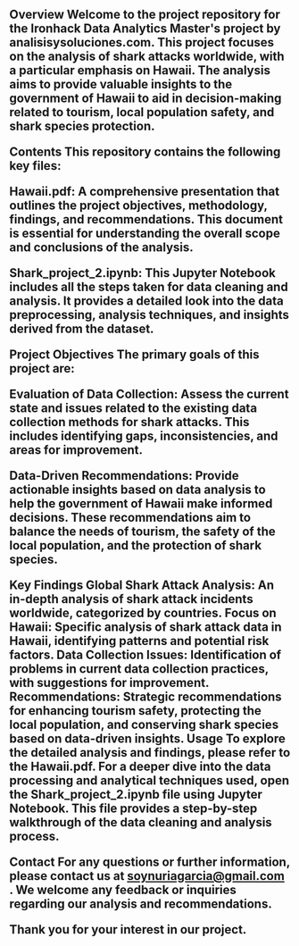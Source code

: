 <h2>Overview</>
Welcome to the project repository for the Ironhack Data Analytics Master's project by analisisysoluciones.com. This project focuses on the analysis of shark attacks worldwide, with a particular emphasis on Hawaii. The analysis aims to provide valuable insights to the government of Hawaii to aid in decision-making related to tourism, local population safety, and shark species protection.

Contents
This repository contains the following key files:

Hawaii.pdf: A comprehensive presentation that outlines the project objectives, methodology, findings, and recommendations. This document is essential for understanding the overall scope and conclusions of the analysis.

Shark_project_2.ipynb: This Jupyter Notebook includes all the steps taken for data cleaning and analysis. It provides a detailed look into the data preprocessing, analysis techniques, and insights derived from the dataset.

Project Objectives
The primary goals of this project are:

Evaluation of Data Collection: Assess the current state and issues related to the existing data collection methods for shark attacks. This includes identifying gaps, inconsistencies, and areas for improvement.

Data-Driven Recommendations: Provide actionable insights based on data analysis to help the government of Hawaii make informed decisions. These recommendations aim to balance the needs of tourism, the safety of the local population, and the protection of shark species.

Key Findings
Global Shark Attack Analysis: An in-depth analysis of shark attack incidents worldwide, categorized by countries.
Focus on Hawaii: Specific analysis of shark attack data in Hawaii, identifying patterns and potential risk factors.
Data Collection Issues: Identification of problems in current data collection practices, with suggestions for improvement.
Recommendations: Strategic recommendations for enhancing tourism safety, protecting the local population, and conserving shark species based on data-driven insights.
Usage
To explore the detailed analysis and findings, please refer to the Hawaii.pdf. For a deeper dive into the data processing and analytical techniques used, open the Shark_project_2.ipynb file using Jupyter Notebook. This file provides a step-by-step walkthrough of the data cleaning and analysis process.

Contact
For any questions or further information, please contact us at soynuriagarcia@gmail.com . We welcome any feedback or inquiries regarding our analysis and recommendations.

Thank you for your interest in our project. 
